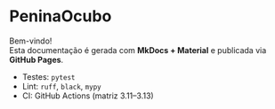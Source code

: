 # PeninaOcubo

Bem-vindo!  
Esta documentação é gerada com **MkDocs + Material** e publicada via **GitHub Pages**.

- Testes: `pytest`
- Lint: `ruff`, `black`, `mypy`
- CI: GitHub Actions (matriz 3.11–3.13)
